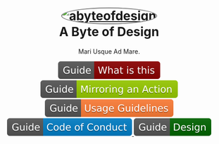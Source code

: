 <h1 align="center">
  <a href="https://github.com/abyteofdesign" title="abyteofdesign">
    <img alt="abyteofdesign" src="https://avatars.githubusercontent.com/u/126628705?s=200&v=4" width="200px" height="200px" style="border-radius: 50%;border: 2px solid gray;" />
  </a>
  <br />
  A Byte of Design
</h1>

<p align="center">
  Mari Usque Ad Mare.
</p>

<div align="center">
  <a href="https://github.com/vlagopus-actions-cache">
    <img alt="documentation" src="./badges/Guide-What%20is%20this-darkred.svg" />
  </a>
  <a href="https://github.com/vlagopus-actions-cache">
    <img alt="documentation" src="./badges/Guide-Mirroring an Action-green.svg" />
  </a>
  <a href="https://github.com/vlagopus-actions-cache">
    <img alt="documentation" src="./badges/Guide-Usage%20Guidelines-orange.svg" />
  </a>
  <a href="https://github.com/vlagopus-actions-cache">
    <img alt="documentation" src="./badges/Guide-Code%20of%20Conduct-blue.svg" />
  </a>
  <a href="https://github.com/vlagopus-actions-cache">
    <img alt="documentation" src="./badges/Guide-Design-darkgreen.svg" />
  </a>
</div>
